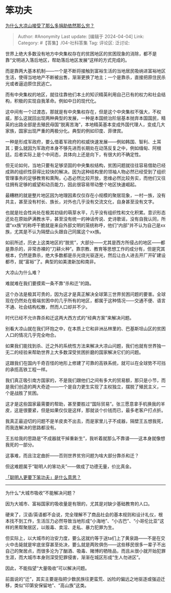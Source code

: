 # 笨功夫
[为什么大凉山接受了那么多捐助依然那么穷？](https://www.zhihu.com/question/34228945/answer/3446655008)

> Author: #Anonymity
> Last update: [编辑于 2024-04-04]
> Link:
> Category: #【答集】/04-社科答集 
> Tag: 
> 评论区:
> 泛讨论:

世界上绝大多数没有地方中央集权存在的贫困地区的贫困现象的消除，都不是靠“文明进入落后地区，帮助落后地区发展“这样的方式完成的。

而是靠两大基本机制——一个是不断将接触到富裕生活的当地居民吸纳进富裕地区生活，使得当地地产不断被出售，渐渐更换了地主；一个是靠杀，直接把原住民杀光或者逼迫原住民逃亡。

而有中央集权的地区，就往往靠他们本土的知识精英利用自己已有的权力和社会结构，积极的实现自我革命。例如中日的现代化。

这中间有一个过渡态，那就是有中央集权存在，但是这个中央集权不强大，不权威，那么这就回出现两种典型的发展，一种是本国统治阶层基本抛弃本国国民，精英的出路全部是去殖民母国“脱离苦海”，本地精英基本变成外国代理人，变成几大家族，国家出现严重的两极分化。典型的例如印度、菲律宾。

一种是形成军政府，要么借着军政府的权威快速发展——例如韩国、智利、土耳其；要么就因为军政府本身不够先进而长期处在动荡反复之中，例如缅甸、阿根廷。后者实际上是个中间态，具体向上还是向下，有很大的不确定性。

但无论如何，当地只要有足够坚固的中央集权结构，贫困问题就往往容易借助已经成熟的组织性获得比较快的解决。因为这种结构里的领袖人物必然已经受到了组织管理事务的足够教育和熏陶，心态必然比较开放，思维必然比较务实，而他们又往往拥有足够的威望和动员能力，因此很容易带动整个地区快速崛起。

最糟糕的就是整片地区因为地理因素仅仅存在小规模的聚居现象，一村一族，没有共主，甚至没有村长、族长，对外也几乎没有交流文化，自身甚至没有文字。

也就是社会性尚处在极其初级的萌芽水平，几乎没有组织性和文化积累。意识形态还处在原始萨满教水平，甚至没有统一的神话传说、史诗歌谣，没有自我认同，所谓“xx族”的称呼干脆就是来自外部文明的笼统称呼，他们“内部”并不认为自己是xx族，尤其是不认为隔壁山头跟自己同属这个xx族。

如前所述，历史上这类地区的“脱贫”，大部分——尤其是西方所侵占的地区——都是靠杀的，非常赤裸的“刀耕火种”。靠宗教、教育等思想工作的成分有，但是究其根本，仍然是靠杀，绝大多数都是杀光烧光驱逐光，然后让白人进去开厂开矿建设都市，就“富裕”了。典型的如美澳新加和南非。

大凉山为什么难？

难就难在我们要摸索一条不靠“杀和迁”的路。

这个办法是极其可贵的，因为这才是真正解决全球第三世界贫困问题的要害。全球现在仍然处在极端贫困中的几乎所有的地区，都属于这种情况——交通不便、语言不通、社会结构松散，然而人口却并不少。

时代已经不允许靠杀和迁这两大西方式的“经典方案”来解决问题。

别看大凉山就在我们环抱之中，在本质上它和非洲丛林里的、巴基斯坦山区的贫困人口的情况几乎完全吻合。

如果我们能找到杀、迁之外的系统性方法来解决大凉山问题，我们也就有世界独一无二的经验来帮助世界上大多数深受贫困折磨的国家解决它们的问题。

这跟我们在国内千奇百怪的地形上修建了可靠的高铁系统，就可以在全球势不可挡的承揽高铁工程一样。

我们真正吸引南方国家的，不是我们跟他们之间有多大的贸易额，那只是小节，而是我们创造的两大奇迹——一个是自力更生实现了主权独立，摆脱了殖民主义，一个是战胜了贫困。

这才是这些国家最需要的帮助，甚至要胜过“国际贸易”。张三愿意拿手机换我的羊皮，这是很要紧，但是如果仅仅是这样，那就谈个价钱而已，最多老客户打点折。

我真正最迫切的问题不是羊皮卖不出去，而是家里儿子不成器，隔壁王五想我死，而我连解决的思路都没有。

王五给我的思路是“不成器就干掉重新生”，我听着就那么不靠谱——这本身就像想我死的一部分。

这事难，而且注定曲折——否则世界贫穷问题为啥大部分靠杀和迁？

但这难题属于“聪明人的笨功夫”——做成了功德无量，价比真金。

[「聪明人更要下笨功夫」是什么意思？](https://www.zhihu.com/question/20782378/answer/1331306390?utm_psn=1757161381542285312)

--------------------

为什么“大城市吸收”不能解决问题？

因为大城市、富裕国家的吸收量是有限的，尤其是对缺少基础教育的人口。

硬来了，汉语/英语都不会说，完全理解不了商品社会的基本规则和设计礼仪，根本找不到工作，生活压力必然导致当地形成“小海地”、“小古巴”、“小哥伦比亚”这样的黑帮聚居区，以贩毒、卖淫、走私、暴力犯罪为生。

但实际上，以大城市的治安力度，要么这就约等于送ta们上了黄泉路——不是在交火中击毙就是牢底坐穿甚至处决，要么就是两败俱伤——这些移民很多一辈子不出自己的聚居点，而很多沦为了酗酒、吸毒、赌博的牺牲品，而且从很小就开始犯罪生涯，而大城市本身则深受犯罪侵害，渐渐在城区形成“生人勿进区”。

因此，不能指望“大量吸收”可以解决问题。

前面说的“迁”，其实主要是指把少数民族往更蛮荒、凶险的偏远之地驱逐或强迫迁移，类似“印第安保留地”、“高山族”这类。